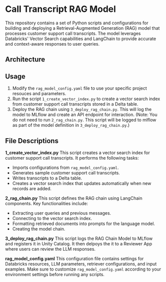 # Call Transcript RAG Model

This repository contains a set of Python scripts and configurations for building and deploying a Retrieval-Augmented Generation (RAG) model that processes customer support call transcripts. The model leverages Databricks' Vector Search capabilities and LangChain to provide accurate and context-aware responses to user queries.

## Architecture

## Usage
1. Modify the `rag_model_config.yaml` file to use your specific project resouces and parameters.
2. Run the script `1_create_vector_index.py` to create a vector search index from customer support call transcripts stored in a Delta table.
3. Deploy the RAG chain using `3_deploy_rag_chain.py`. This will log the model to MLflow and create an API endpoint for interaction.
   (Note: You do not need to run `2_rag_chain.py`. This script will be logged to mlflow as part of the model definition in `3_deploy_rag_chain.py`.)

## File Descriptions
**1_create_vector_index.py**
This script creates a vector search index for customer support call transcripts. It performs the following tasks:
- Imports configurations from `rag_model_config.yaml`.
- Generates sample customer support call transcripts.
- Writes transcripts to a Delta table.
- Creates a vector search index that updates automatically when new records are added.

**2_rag_chain.py**
This script defines the RAG chain using LangChain components. Key functionalities include:
- Extracting user queries and previous messages.
- Connecting to the vector search index.
- Formatting retrieved documents into prompts for the language model.
- Creating the model chain.

**3_deploy_rag_chain.py**
This script logs the RAG Chain Model to MLflow and registers it in Unity Catalog. It then delpoys the it to a Reviewer App where users can review the LLM responses.

**rag_model_config.yaml**
This configuration file contains settings for Databricks resources, LLM parameters, retriever configurations, and input examples. Make sure to customize `rag_model_config.yaml` according to your environment settings before running any scripts.
